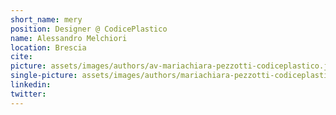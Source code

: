 ```yaml
---
short_name: mery
position: Designer @ CodicePlastico
name: Alessandro Melchiori
location: Brescia
cite: 
picture: assets/images/authors/av-mariachiara-pezzotti-codiceplastico.jpg
single-picture: assets/images/authors/mariachiara-pezzotti-codiceplastico.jpg
linkedin: 
twitter: 
---
```

<p></p>